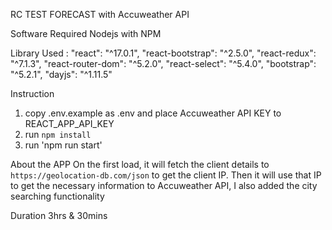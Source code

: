 RC TEST FORECAST with Accuweather API

Software Required
  Nodejs with NPM

Library Used :
  "react": "^17.0.1", 
  "react-bootstrap": "^2.5.0", 
  "react-redux": "^7.1.3", 
  "react-router-dom": "^5.2.0", 
  "react-select": "^5.4.0", 
  "bootstrap": "^5.2.1", 
  "dayjs": "^1.11.5"
 

Instruction
  1. copy .env.example as .env and place Accuweather API KEY to REACT_APP_API_KEY
  2. run `npm install`
  3. run 'npm run start'

About the APP
  On the first load, it will fetch the client details to `https://geolocation-db.com/json` to get the client IP.
  Then it will use that IP to get the necessary information to Accuweather API, I also added the city searching functionality
  
  Duration
   3hrs & 30mins
